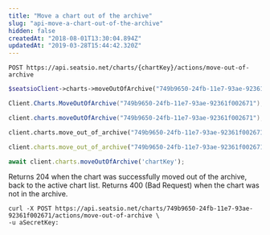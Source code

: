 ```yaml
---
title: "Move a chart out of the archive"
slug: "api-move-a-chart-out-of-the-archive"
hidden: false
createdAt: "2018-08-01T13:30:04.894Z"
updatedAt: "2019-03-28T15:44:42.320Z"
---
```

```text
POST https://api.seatsio.net/charts/{chartKey}/actions/move-out-of-archive
```
```php
$seatsioClient->charts->moveOutOfArchive("749b9650-24fb-11e7-93ae-92361f002671");
```
```csharp
Client.Charts.MoveOutOfArchive("749b9650-24fb-11e7-93ae-92361f002671");
```
```java
client.charts.moveOutOfArchive("749b9650-24fb-11e7-93ae-92361f002671");
```
```python
client.charts.move_out_of_archive("749b9650-24fb-11e7-93ae-92361f002671")
```
```ruby
client.charts.move_out_of_archive("749b9650-24fb-11e7-93ae-92361f002671")
```
```javascript
await client.charts.moveOutOfArchive('chartKey');
```
Returns 204 when the chart was successfully moved out of the archive, back to the active chart list. 
Returns 400 (Bad Request) when the chart was not in the archive.
```text
curl -X POST https://api.seatsio.net/charts/749b9650-24fb-11e7-93ae-92361f002671/actions/move-out-of-archive \
-u aSecretKey:
```
